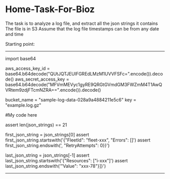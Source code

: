 # Home-Task-For-Bioz



The task is to analyze a log file, and extract all the json strings it contains
The file is in S3
Assume that the log file timestamps can be from any date and time





Starting point:

----------
import base64

aws_access_key_id = base64.b64decode("QUtJQTJEUlFGREdLMzM1UVVFSFc=".encode()).decode()
aws_secret_access_key = base64.b64decode("MFVmMEVyc1gyRE9QRGtGVmdGM3FWZmM4T1AwQVRtem9zdjFTcmNZRA==".encode()).decode()

bucket_name = "sample-log-data-028a9a4884211e5c6"
key = "example.log.gz"


#My code here


assert len(json_strings) == 21

first_json_string = json_strings[0]
assert first_json_string.startswith('{"FleetId": "fleet-xxx", "Errors": []')
assert first_json_string.endswith(', "RetryAttempts": 0}}')

last_json_string = json_strings[-1]
assert last_json_string.startswith('{"Resources": ["i-xxx"]')
assert last_json_string.endswith('"Value": "xxx-78"}]}')

----------
